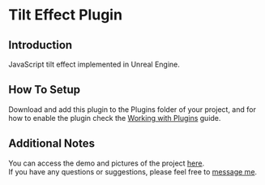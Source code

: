 # Tilt Effect Plugin

## Introduction
JavaScript tilt effect implemented in Unreal Engine.

## How To Setup
Download and add this plugin to the Plugins folder of your project, and for how to enable the plugin check the [Working with Plugins](https://docs.unrealengine.com/5.0/en-US/working-with-plugins-in-unreal-engine) guide.

## Additional Notes
You can access the demo and pictures of the project [here](https://mega.nz/folder/3OQRQTJZ#OCMe2qVsfJ65L0PGmn_ouQ).  
If you have any questions or suggestions, please feel free to [message me](https://github.com/DanialKama#-connect-with-me).
